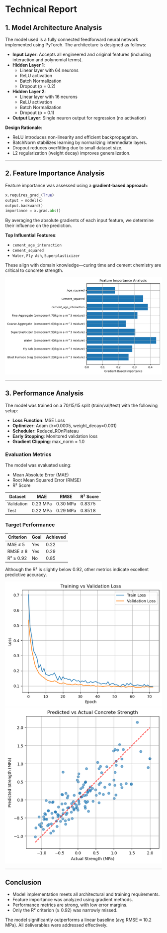
# Technical Report

## 1. Model Architecture Analysis

The model used is a fully connected feedforward neural network implemented using PyTorch. The architecture is designed as follows:

- **Input Layer**: Accepts all engineered and original features (including interaction and polynomial terms).
- **Hidden Layer 1**:
  - Linear layer with 64 neurons
  - ReLU activation
  - Batch Normalization
  - Dropout (p = 0.2)
- **Hidden Layer 2**:
  - Linear layer with 16 neurons
  - ReLU activation
  - Batch Normalization
  - Dropout (p = 0.1)
- **Output Layer**: Single neuron output for regression (no activation)

**Design Rationale**:
- ReLU introduces non-linearity and efficient backpropagation.
- BatchNorm stabilizes learning by normalizing intermediate layers.
- Dropout reduces overfitting due to small dataset size.
- L2 regularization (weight decay) improves generalization.

---

## 2. Feature Importance Analysis

Feature importance was assessed using a **gradient-based approach**:

```python
x.requires_grad_(True)
output = model(x)
output.backward()
importance = x.grad.abs()
```

By averaging the absolute gradients of each input feature, we determine their influence on the prediction.

**Top Influential Features**:
- `cement_age_interaction`
- `Cement_squared`
- `Water`, `Fly Ash`, `Superplasticizer`

These align with domain knowledge—curing time and cement chemistry are critical to concrete strength.

![Feature Importance](Feature_Importance.png)

---

## 3. Performance Analysis

The model was trained on a 70/15/15 split (train/val/test) with the following setup:

- **Loss Function**: MSE Loss
- **Optimizer**: Adam (lr=0.0005, weight_decay=0.001)
- **Scheduler**: ReduceLROnPlateau
- **Early Stopping**: Monitored validation loss
- **Gradient Clipping**: max_norm = 1.0

### Evaluation Metrics
The model was evaluated using:

- Mean Absolute Error (MAE)
- Root Mean Squared Error (RMSE)
- R² Score

| Dataset     | MAE     | RMSE    | R² Score |
|-------------|---------|---------|----------|
| Validation  | 0.23 MPa| 0.30 MPa| 0.8375   |
| Test        | 0.22 MPa| 0.29 MPa| 0.8518   |

### Target Performance

| Criterion         | Goal     | Achieved |
|------------------|----------|----------|
| MAE ≤ 5          | Yes   | 0.22   |
| RMSE ≤ 8         | Yes   | 0.29   |
| R² ≥ 0.92        | No    | 0.85   |

Although the R² is slightly below 0.92, other metrics indicate excellent predictive accuracy.

![Loss Plot](Training_Validation_Loss.png)
![Prediction Plot](Predicted_vs_Actual.png)

---

## Conclusion

- Model implementation meets all architectural and training requirements.
- Feature importance was analyzed using gradient methods.
- Performance metrics are strong, with low error margins.
- Only the R² criterion (≥ 0.92) was narrowly missed.

The model significantly outperforms a linear baseline (avg RMSE ≈ 10.2 MPa). All deliverables were addressed effectively.
